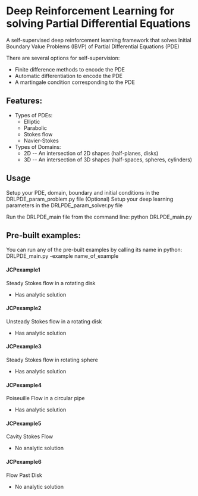 # Deep Reinforcement Learning for solving Partial Differential Equations

A self-supervised deep reinforcement learning framework that solves Initial Boundary Value Problems (IBVP) of Partial Differential Equations (PDE)

There are several options for self-supervision:
- Finite difference methods to encode the PDE
- Automatic differentiation to encode the PDE
- A martingale condition corresponding to the PDE

## Features:
- Types of PDEs:
    + Elliptic
    + Parabolic
    + Stokes flow
    + Navier-Stokes
- Types of Domains:
    + 2D -- An intersection of 2D shapes (half-planes, disks)
    + 3D -- An intersection of 3D shapes (half-spaces, spheres, cylinders)

## Usage

Setup your PDE, domain, boundary and initial conditions in the DRLPDE_param_problem.py file
(Optional) Setup your deep learning parameters in the DRLPDE_param_solver.py file

Run the DRLPDE_main file from the command line: python DRLPDE_main.py

## Pre-built examples:

You can run any of the pre-built examples by calling its name in python: DRLPDE_main.py -example name_of_example

#### JCPexample1
Steady Stokes flow in a rotating disk
- Has analytic solution

#### JCPexample2
Unsteady Stokes flow in a rotating disk
- Has analytic solution

#### JCPexample3
Steady Stokes flow in rotating sphere
- Has analytic solution

#### JCPexample4
Poiseuille Flow in a circular pipe
- Has analytic solution

#### JCPexample5
Cavity Stokes Flow
- No analytic solution

#### JCPexample6
Flow Past Disk
- No analytic solution